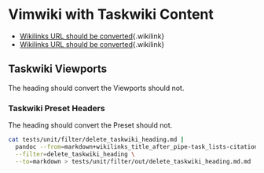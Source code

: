 # Vimwiki with Taskwiki Content

- [Wikilinks URL should be converted](file:URI){.wikilink}
- [Wikilinks URL should be converted](d){.wikilink}

## Taskwiki Viewports

The heading should convert the Viewports should not.

### Taskwiki Preset Headers

The heading should convert the Preset should not.

``` bash
cat tests/unit/filter/delete_taskwiki_heading.md |
  pandoc --from=markdown+wikilinks_title_after_pipe-task_lists-citations \
  --filter=delete_taskwiki_heading \
  --to=markdown > tests/unit/filter/out/delete_taskwiki_heading.md.md
```
